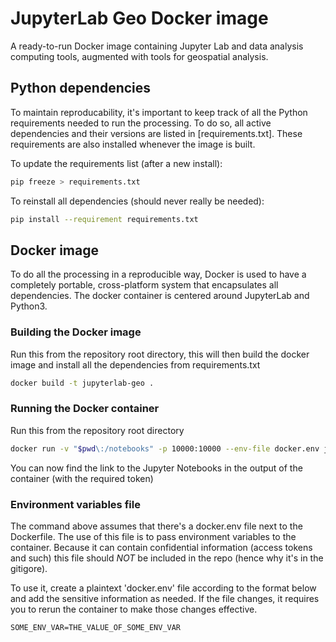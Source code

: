 # JupyterLab Geo Docker image

A ready-to-run Docker image containing Jupyter Lab and data analysis computing tools, augmented
with tools for geospatial analysis.

## Python dependencies

To maintain reproducability, it's important to keep track of all the Python requirements 
needed to run the processing. To do so, all active dependencies and their versions are
listed in [requirements.txt]. These requirements are also installed whenever the image
is built.

To update the requirements list (after a new install):

```bash
pip freeze > requirements.txt
```

To reinstall all dependencies (should never really be needed):

```sh
pip install --requirement requirements.txt
```


## Docker image

To do all the processing in a reproducible way, Docker is used to have a completely
portable, cross-platform system that encapsulates all dependencies. The docker container
is centered around JupyterLab and Python3.

### Building the Docker image

Run this from the repository root directory, this will then build the docker image and
install all the dependencies from requirements.txt

```sh
docker build -t jupyterlab-geo .
```

### Running the Docker container

Run this from the repository root directory

```sh
docker run -v "$pwd\:/notebooks" -p 10000:10000 --env-file docker.env jupyterlab-geo
```

You can now find the link to the Jupyter Notebooks in the output of the container (with the 
required token)

### Environment variables file

The command above assumes that there's a docker.env file next to the Dockerfile. The
use of this file is to pass environment variables to the container. Because it can 
contain confidential information (access tokens and such) this file should *NOT* be 
included in the repo (hence why it's in the gitigore). 

To use it, create a plaintext 'docker.env' file according to the format below and
add the sensitive information as needed. If the file changes, it requires you to rerun 
the container to make those changes effective.

```
SOME_ENV_VAR=THE_VALUE_OF_SOME_ENV_VAR
```
